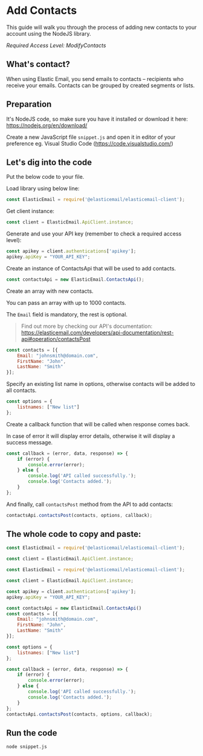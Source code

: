 # Add Contacts

This guide will walk you through the process of adding new contacts to your account using the NodeJS library. 

*Required Access Level: ModifyContacts*

## What's contact?
When using Elastic Email, you send emails to contacts – recipients who receive your emails. Contacts can be grouped by created segments or lists.

## Preparation
It's NodeJS code, so make sure you have it installed or download it here: https://nodejs.org/en/download/

Create a new JavaScript file `snippet.js` and open it in editor of your preference eg. Visual Studio Code (https://code.visualstudio.com/)

## Let's dig into the code

Put the below code to your file.

Load library using below line:

```javascript
const ElasticEmail = require('@elasticemail/elasticemail-client');
```

Get client instance:

```javascript
const client = ElasticEmail.ApiClient.instance;
```

Generate and use your API key (remember to check a required access level): 

```javascript
const apikey = client.authentications['apikey'];
apikey.apiKey = "YOUR_API_KEY";
```

Create an instance of ContactsApi that will be used to add contacts.

```javascript
const contactsApi = new ElasticEmail.ContactsApi();
```

Create an array with new contacts.

You can pass an array with up to 1000 contacts.

The `Email` field is mandatory, the rest is optional.

> Find out more by checking our API's documentation: https://elasticemail.com/developers/api-documentation/rest-api#operation/contactsPost

```javascript
const contacts = [{
    Email: "johnsmith@domain.com",
    FirstName: "John",
    LastName: "Smith"
}];
```

Specify an existing list name in options, otherwise contacts will be added to all contacts.

```javascript
const options = {
    listnames: ["New list"]
};
```

Create a callback function that will be called when response comes back.

In case of error it will display error details, otherwise it will display a success message.

```javascript
const callback = (error, data, response) => {
    if (error) {
        console.error(error);
    } else {
        console.log('API called successfully.');
        console.log('Contacts added.');
    }
};
```

And finally, call `contactsPost` method from the API to add contacts: 

```javascript
contactsApi.contactsPost(contacts, options, callback);
```


## The whole code to copy and paste:

```javascript
const ElasticEmail = require('@elasticemail/elasticemail-client');

const client = ElasticEmail.ApiClient.instance;

const ElasticEmail = require('@elasticemail/elasticemail-client');

const client = ElasticEmail.ApiClient.instance;

const apikey = client.authentications['apikey'];
apikey.apiKey = "YOUR_API_KEY";

const contactsApi = new ElasticEmail.ContactsApi()
const contacts = [{
    Email: "johnsmith@domain.com",
    FirstName: "John",
    LastName: "Smith"
}];

const options = {
    listnames: ["New list"]
};

const callback = (error, data, response) => {
    if (error) {
        console.error(error);
    } else {
        console.log('API called successfully.');
        console.log('Contacts added.');
    }
};
contactsApi.contactsPost(contacts, options, callback);
```

## Run the code
```
node snippet.js
```
